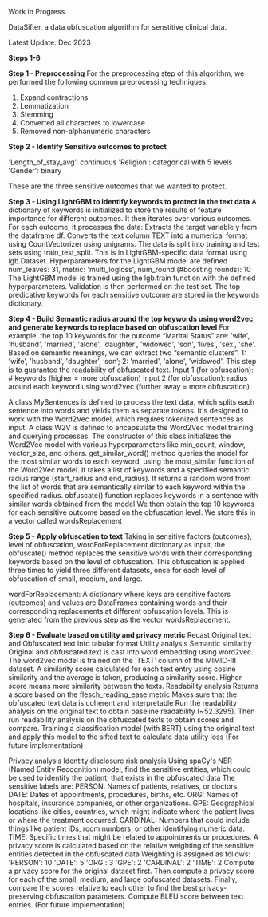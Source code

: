 Work in Progress

DataSifter, a data obfuscation algorithm for senstitive clinical data. 

Latest Update: Dec 2023

**Steps 1-6**

**Step 1 - Preprocessing**
For the preprocessing step of this algorithm, we performed the following common preprocessing techniques:

1. Expand contractions
2. Lemmatization
3. Stemming
4. Converted all characters to lowercase
5. Removed non-alphanumeric characters

**Step 2 - Identify Sensitive outcomes to protect**

'Length_of_stay_avg’: continuous
'Religion': categorical with 5 levels
'Gender': binary

These are the three sensitive outcomes that we wanted to protect.

**Step 3 - Using LightGBM to identify keywords to protect in the text data**
A dictionary of keywords is initialized to store the results of feature importance for different outcomes. It then iterates over various outcomes. 
For each outcome, it processes the data: Extracts the target variable y from the dataframe df. Converts the text column TEXT into a numerical format using CountVectorizer using unigrams.
The data is split into training and test sets using train_test_split. This is in LightGBM-specific data format using lgb.Dataset.
Hyperparameters for the LightGBM model are defined
num_leaves: 31, metric: 'multi_logloss', num_round (#boosting rounds): 10
The LightGBM model is trained using the lgb.train function with the defined hyperparameters. Validation is then performed on the test set.
The top predicative keywords for each sensitive outcome are stored in the keywords dictionary.

**Step 4 - Build Semantic radius around the top keywords using word2vec and generate keywords to replace based on obfuscation level**
For example, the top 10 keywords for the outcome “Marital Status” are: 'wife', 'husband', 'married', 'alone', 'daughter', 'widowed', 'son', 'lives', 'sex', 'she'. Based on semantic meanings, we can extract two “semantic clusters”: 1: 'wife', 'husband', 'daughter', ‘son’; 2: 'married', 'alone', 'widowed'. This step is to guarantee the readability of obfuscated text.
Input 1 (for obfuscation): # keywords (higher = more obfuscation)
Input 2  (for obfuscation): radius around each keyword using word2vec (further away = more obfuscation) 




A class MySentences is defined to process the text data, which splits each sentence into words and yields them as separate tokens. It's designed to work with the Word2Vec model, which requires tokenized sentences as input.
A class W2V is defined to encapsulate the Word2Vec model training and querying processes.
The constructor of this class initializes the Word2Vec model with various hyperparameters like min_count, window, vector_size, and others.
get_similar_word() method queries the model for the most similar words to each keyword, using the most_similar function of the Word2Vec model. It takes a list of keywords and a specified semantic radius range (start_radius and end_radius). It returns a random word from the list of words that are semantically similar to each keyword within the specified radius.
obfuscate() function replaces keywords in a sentence with similar words obtained from the model
We then obtain the top 10 keywords for each sensitive outcome based on the obfuscation level. We store this in a vector called wordsReplacement


**Step 5 - Apply obfuscation to text**
Taking in sensitive factors (outcomes), level of obfuscation, wordForReplacement dictionary as input, the obfuscate() method replaces the sensitive words with their corresponding keywords based on the level of obfuscation. This obfuscation is applied three times to yield three different datasets, once for each level of obfuscation of small, medium, and large.

wordForReplacement: A dictionary where keys are sensitive factors (outcomes) and values are DataFrames containing words and their corresponding replacements at different obfuscation levels. This is generated from the previous step as the vector wordsReplacement.


**Step 6 - Evaluate based on utility and privacy metric**
Recast Original text and Obfuscated text into tabular format
Utility analysis
Semantic similarity
Original and obfuscated text is cast into word embedding using word2vec. The word2vec model is trained on the ‘TEXT’ column of the MIMIC-III dataset. 
A similarity score calculated for each text entry using cosine similarity and the average is taken, producing a similarity score. Higher score means more similarity between the texts.
Readability analysis
Returns a score based on the flesch_reading_ease metric
Makes sure that the obfuscated text data is coherent and interpretable
Run the readability analysis on the original text to obtain baseline readability (~52.3295). Then run readability analysis on the obfuscated texts to obtain scores and compare.
Training a classification model (with BERT) using the original text and apply this model to the sifted text to calculate data utility loss (For future implementation)

Privacy analysis
Identity disclosure risk analysis
Using spaCy's NER (Named Entity Recognition) model, find the sensitive entities, which could be used to identify the patient, that exists in the obfuscated data
The sensitive labels are: 
PERSON: Names of patients, relatives, or doctors.
DATE: Dates of appointments, procedures, births, etc.
ORG: Names of hospitals, insurance companies, or other organizations.
GPE: Geographical locations like cities, countries, which might indicate where the patient lives or where the treatment occurred.
CARDINAL: Numbers that could include things like patient IDs, room numbers, or other identifying numeric data.
TIME: Specific times that might be related to appointments or procedures.
A privacy score is calculated based on the relative weighting of the sensitive entities detected in the obfuscated data
Weighting is assigned as follows:
'PERSON': 10
'DATE': 5
'ORG': 3
'GPE': 2
'CARDINAL': 2
'TIME': 2
Compute a privacy score for the original dataset first. Then compute a privacy score for each of the small, medium, and large obfuscated datasets. Finally, compare the scores relative to each other to find the best privacy-preserving obfuscation parameters.
Compute BLEU score between text entries. (For future implementation)
